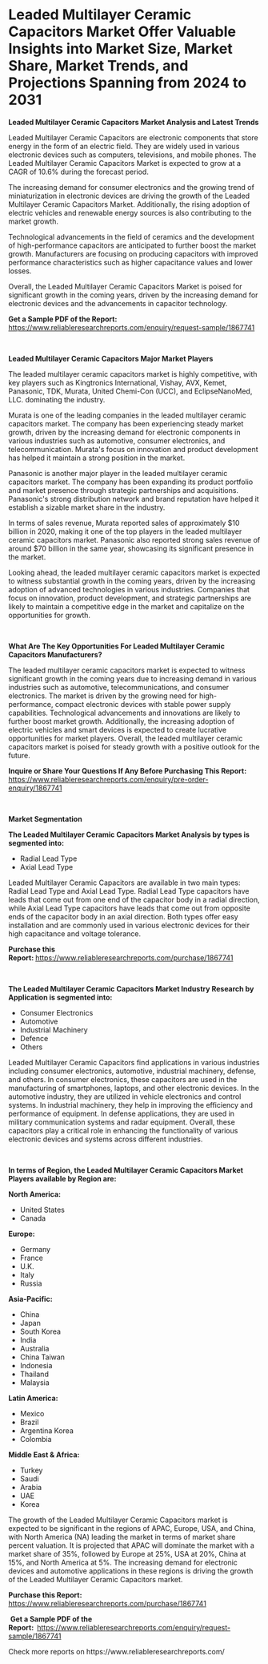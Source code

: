 <p><h1>Leaded Multilayer Ceramic Capacitors Market Offer Valuable Insights into Market Size, Market Share, Market Trends, and Projections Spanning from 2024 to 2031</h1></p><p><strong>Leaded Multilayer Ceramic Capacitors Market Analysis and Latest Trends</strong></p>
<p><p>Leaded Multilayer Ceramic Capacitors are electronic components that store energy in the form of an electric field. They are widely used in various electronic devices such as computers, televisions, and mobile phones. The Leaded Multilayer Ceramic Capacitors Market is expected to grow at a CAGR of 10.6% during the forecast period.</p><p>The increasing demand for consumer electronics and the growing trend of miniaturization in electronic devices are driving the growth of the Leaded Multilayer Ceramic Capacitors Market. Additionally, the rising adoption of electric vehicles and renewable energy sources is also contributing to the market growth.</p><p>Technological advancements in the field of ceramics and the development of high-performance capacitors are anticipated to further boost the market growth. Manufacturers are focusing on producing capacitors with improved performance characteristics such as higher capacitance values and lower losses.</p><p>Overall, the Leaded Multilayer Ceramic Capacitors Market is poised for significant growth in the coming years, driven by the increasing demand for electronic devices and the advancements in capacitor technology.</p></p>
<p><strong>Get a Sample PDF of the Report:&nbsp;</strong> <a href="https://www.reliableresearchreports.com/enquiry/request-sample/1867741">https://www.reliableresearchreports.com/enquiry/request-sample/1867741</a></p>
<p>&nbsp;</p>
<p><strong>Leaded Multilayer Ceramic Capacitors Major Market Players</strong></p>
<p><p>The leaded multilayer ceramic capacitors market is highly competitive, with key players such as Kingtronics International, Vishay, AVX, Kemet, Panasonic, TDK, Murata, United Chemi-Con (UCC), and EclipseNanoMed, LLC. dominating the industry.</p><p>Murata is one of the leading companies in the leaded multilayer ceramic capacitors market. The company has been experiencing steady market growth, driven by the increasing demand for electronic components in various industries such as automotive, consumer electronics, and telecommunication. Murata's focus on innovation and product development has helped it maintain a strong position in the market.</p><p>Panasonic is another major player in the leaded multilayer ceramic capacitors market. The company has been expanding its product portfolio and market presence through strategic partnerships and acquisitions. Panasonic's strong distribution network and brand reputation have helped it establish a sizable market share in the industry.</p><p>In terms of sales revenue, Murata reported sales of approximately $10 billion in 2020, making it one of the top players in the leaded multilayer ceramic capacitors market. Panasonic also reported strong sales revenue of around $70 billion in the same year, showcasing its significant presence in the market.</p><p>Looking ahead, the leaded multilayer ceramic capacitors market is expected to witness substantial growth in the coming years, driven by the increasing adoption of advanced technologies in various industries. Companies that focus on innovation, product development, and strategic partnerships are likely to maintain a competitive edge in the market and capitalize on the opportunities for growth.</p></p>
<p>&nbsp;</p>
<p><strong>What Are The Key Opportunities For Leaded Multilayer Ceramic Capacitors Manufacturers?</strong></p>
<p><p>The leaded multilayer ceramic capacitors market is expected to witness significant growth in the coming years due to increasing demand in various industries such as automotive, telecommunications, and consumer electronics. The market is driven by the growing need for high-performance, compact electronic devices with stable power supply capabilities. Technological advancements and innovations are likely to further boost market growth. Additionally, the increasing adoption of electric vehicles and smart devices is expected to create lucrative opportunities for market players. Overall, the leaded multilayer ceramic capacitors market is poised for steady growth with a positive outlook for the future.</p></p>
<p><strong>Inquire or Share Your Questions If Any Before Purchasing This Report:</strong> <a href="https://www.reliableresearchreports.com/enquiry/pre-order-enquiry/1867741">https://www.reliableresearchreports.com/enquiry/pre-order-enquiry/1867741</a></p>
<p>&nbsp;</p>
<p><strong>Market Segmentation</strong></p>
<p><strong>The Leaded Multilayer Ceramic Capacitors Market Analysis by types is segmented into:</strong></p>
<p><ul><li>Radial Lead Type</li><li>Axial Lead Type</li></ul></p>
<p><p>Leaded Multilayer Ceramic Capacitors are available in two main types: Radial Lead Type and Axial Lead Type. Radial Lead Type capacitors have leads that come out from one end of the capacitor body in a radial direction, while Axial Lead Type capacitors have leads that come out from opposite ends of the capacitor body in an axial direction. Both types offer easy installation and are commonly used in various electronic devices for their high capacitance and voltage tolerance.</p></p>
<p><strong>Purchase this Report:&nbsp;</strong><a href="https://www.reliableresearchreports.com/purchase/1867741">https://www.reliableresearchreports.com/purchase/1867741</a></p>
<p>&nbsp;</p>
<p><strong>The Leaded Multilayer Ceramic Capacitors Market Industry Research by Application is segmented into:</strong></p>
<p><ul><li>Consumer Electronics</li><li>Automotive</li><li>Industrial Machinery</li><li>Defence</li><li>Others</li></ul></p>
<p><p>Leaded Multilayer Ceramic Capacitors find applications in various industries including consumer electronics, automotive, industrial machinery, defense, and others. In consumer electronics, these capacitors are used in the manufacturing of smartphones, laptops, and other electronic devices. In the automotive industry, they are utilized in vehicle electronics and control systems. In industrial machinery, they help in improving the efficiency and performance of equipment. In defense applications, they are used in military communication systems and radar equipment. Overall, these capacitors play a critical role in enhancing the functionality of various electronic devices and systems across different industries.</p></p>
<p>&nbsp;</p>
<p><strong>In terms of Region, the Leaded Multilayer Ceramic Capacitors Market Players available by Region are:</strong></p>
<p>
    <p> <strong> North America: </strong>
        <ul>
            <li>United States</li>
            <li>Canada</li>
        </ul>
        </p> 
    <p> <strong> Europe: </strong>
        <ul>
            <li>Germany</li>
            <li>France</li>
            <li>U.K.</li>
            <li>Italy</li>
            <li>Russia</li>
        </ul>
        </p> 
    <p> <strong> Asia-Pacific: </strong>
        <ul>
            <li>China</li>
            <li>Japan</li>
            <li>South Korea</li>
            <li>India</li>
            <li>Australia</li>
            <li>China Taiwan</li>
            <li>Indonesia</li>
            <li>Thailand</li>
            <li>Malaysia</li>
        </ul>
        </p> 
    <p> <strong> Latin America: </strong>
        <ul>
            <li>Mexico</li>
            <li>Brazil</li>
            <li>Argentina Korea</li>
            <li>Colombia</li>
        </ul>
        </p> 
    <p> <strong> Middle East & Africa: </strong>
        <ul>
            <li>Turkey</li>
            <li>Saudi</li>
            <li>Arabia</li>
            <li>UAE</li>
            <li>Korea</li>
        </ul>
    </p>
    </p>
<p><p>The growth of the Leaded Multilayer Ceramic Capacitors market is expected to be significant in the regions of APAC, Europe, USA, and China, with North America (NA) leading the market in terms of market share percent valuation. It is projected that APAC will dominate the market with a market share of 35%, followed by Europe at 25%, USA at 20%, China at 15%, and North America at 5%. The increasing demand for electronic devices and automotive applications in these regions is driving the growth of the Leaded Multilayer Ceramic Capacitors market.</p></p>
<p><strong>Purchase this Report: </strong><a href="https://www.reliableresearchreports.com/purchase/1867741">https://www.reliableresearchreports.com/purchase/1867741</a></p>
<p>&nbsp;<strong>Get a Sample PDF of the Report:&nbsp;&nbsp;</strong><a href="https://www.reliableresearchreports.com/enquiry/request-sample/1867741">https://www.reliableresearchreports.com/enquiry/request-sample/1867741</a></p>
<p><strong></strong></p>
<p>Check more reports on https://www.reliableresearchreports.com/</p>